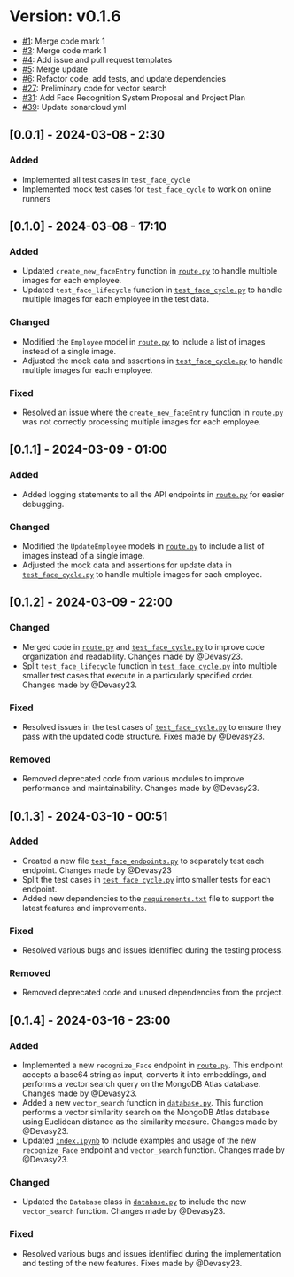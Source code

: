 # Version: v0.1.6

* [#1](https://github.com/Devasy23/FaceRec/pull/1): Merge code mark 1
* [#3](https://github.com/Devasy23/FaceRec/pull/3): Merge code mark 1
* [#4](https://github.com/Devasy23/FaceRec/pull/4): Add issue and pull request templates
* [#5](https://github.com/Devasy23/FaceRec/pull/5): Merge update
* [#6](https://github.com/Devasy23/FaceRec/pull/6): Refactor code, add tests, and update dependencies
* [#27](https://github.com/Devasy23/FaceRec/pull/27): Preliminary code for vector search
* [#31](https://github.com/Devasy23/FaceRec/pull/31): Add Face Recognition System Proposal and Project Plan
* [#39](https://github.com/Devasy23/FaceRec/pull/39): Update sonarcloud.yml


## [0.0.1] - 2024-03-08 - 2:30

### Added
- Implemented all test cases in `test_face_cycle`
- Implemented mock test cases for `test_face_cycle` to work on online runners

## [0.1.0] - 2024-03-08 - 17:10

### Added
- Updated `create_new_faceEntry` function in [`route.py`](route/route.py) to handle multiple images for each employee.
- Updated `test_face_lifecycle` function in [`test_face_cycle.py`](testing/test_face_cycle.py) to handle multiple images for each employee in the test data.

### Changed
- Modified the `Employee` model in [`route.py`](route/route.py) to include a list of images instead of a single image.
- Adjusted the mock data and assertions in [`test_face_cycle.py`](testing/test_face_cycle.py) to handle multiple images for each employee.

### Fixed
- Resolved an issue where the `create_new_faceEntry` function in [`route.py`](route/route.py) was not correctly processing multiple images for each employee.

## [0.1.1] - 2024-03-09 - 01:00

### Added
- Added logging statements to all the API endpoints in [`route.py`](route/route.py) for easier debugging.

### Changed
- Modified the `UpdateEmployee` models in [`route.py`](route/route.py) to include a list of images instead of a single image.
- Adjusted the mock data and assertions for update data in [`test_face_cycle.py`](testing/test_face_cycle.py) to handle multiple images for each employee.

## [0.1.2] - 2024-03-09 - 22:00

### Changed
- Merged code in [`route.py`](route/route.py) and [`test_face_cycle.py`](testing/test_face_cycle.py) to improve code organization and readability. Changes made by @Devasy23.
- Split `test_face_lifecycle` function in [`test_face_cycle.py`](testing/test_face_cycle.py) into multiple smaller test cases that execute in a particularly specified order. Changes made by @Devasy23.

### Fixed
- Resolved issues in the test cases of [`test_face_cycle.py`](testing/test_face_cycle.py) to ensure they pass with the updated code structure. Fixes made by @Devasy23.

### Removed
- Removed deprecated code from various modules to improve performance and maintainability. Changes made by @Devasy23.

## [0.1.3] - 2024-03-10 - 00:51

### Added
- Created a new file [`test_face_endpoints.py`](testing/test_face_endpoints.py) to separately test each endpoint. Changes made by @Devasy23
- Split the test cases in [`test_face_cycle.py`](testing/test_face_cycle.py) into smaller tests for each endpoint.
- Added new dependencies to the [`requirements.txt`](requirements.txt) file to support the latest features and improvements.

### Fixed
- Resolved various bugs and issues identified during the testing process.

### Removed
- Removed deprecated code and unused dependencies from the project.

## [0.1.4] - 2024-03-16 - 23:00

### Added
- Implemented a new `recognize_Face` endpoint in [`route.py`](API/route.py). This endpoint accepts a base64 string as input, converts it into embeddings, and performs a vector search query on the MongoDB Atlas database. Changes made by @Devasy23.
- Added a new `vector_search` function in [`database.py`](API/database.py). This function performs a vector similarity search on the MongoDB Atlas database using Euclidean distance as the similarity measure. Changes made by @Devasy23.
- Updated [`index.ipynb`](index.ipynb) to include examples and usage of the new `recognize_Face` endpoint and `vector_search` function. Changes made by @Devasy23.

### Changed
- Updated the `Database` class in [`database.py`](API/database.py) to include the new `vector_search` function. Changes made by @Devasy23.

### Fixed
- Resolved various bugs and issues identified during the implementation and testing of the new features. Fixes made by @Devasy23.
